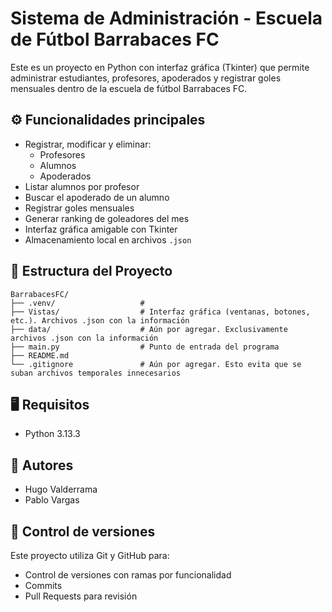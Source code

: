 # Sistema de Administración - Escuela de Fútbol Barrabaces FC

Este es un proyecto en Python con interfaz gráfica (Tkinter) que permite administrar estudiantes, profesores, apoderados y registrar goles mensuales dentro de la escuela de fútbol Barrabaces FC.

## ⚙️ Funcionalidades principales

- Registrar, modificar y eliminar:
  - Profesores
  - Alumnos
  - Apoderados
- Listar alumnos por profesor
- Buscar el apoderado de un alumno
- Registrar goles mensuales
- Generar ranking de goleadores del mes
- Interfaz gráfica amigable con Tkinter
- Almacenamiento local en archivos `.json`

## 🧩 Estructura del Proyecto

```
BarrabacesFC/
├── .venv/                   # 
├── Vistas/                  # Interfaz gráfica (ventanas, botones, etc.). Archivos .json con la información
├── data/                    # Aún por agregar. Exclusivamente archivos .json con la información
├── main.py                  # Punto de entrada del programa
├── README.md
└── .gitignore               # Aún por agregar. Esto evita que se suban archivos temporales innecesarios
```

## 🖥️ Requisitos

- Python 3.13.3

## 👥 Autores

- Hugo Valderrama
- Pablo Vargas

## 🔄 Control de versiones

Este proyecto utiliza Git y GitHub para:
- Control de versiones con ramas por funcionalidad
- Commits
- Pull Requests para revisión